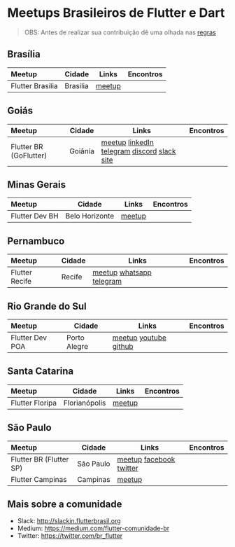 # Meetups Brasileiros de Flutter e Dart

> OBS: Antes de realizar sua contribuição dê uma olhada nas [regras](https://github.com/FlutterComunidadeBR/meetups/blob/master/CONTRIBUTING.md)

## Brasília

Meetup | Cidade | Links | Encontros
:------------ | ------- | ------------------- | -------------------
Flutter Brasilia | Brasilia | [meetup](https://www.meetup.com/pt-BR/Flutter-Brasilia/)

## Goiás

Meetup | Cidade | Links | Encontros
:------------ | ------- | ------------------- | -------------------
Flutter BR (GoFlutter) | Goiânia | [meetup](http://meetup.com/flutterbr/) [linkedIn](https://www.linkedin.com/company/goflutter/) [telegram](https://lnkd.in/ey-Q-ch) [discord](https://discord.gg/rzazDJh) [slack](https://lnkd.in/e-SUgiK) [site](http://goflutter.com.br/)

## Minas Gerais

Meetup | Cidade | Links | Encontros
:------------ | ------- | ------------------- | -------------------
Flutter Dev BH | Belo Horizonte | [meetup](https://www.meetup.com/pt-BR/Belo-Horizonte-Flutter-Dev-BH/)

## Pernambuco

Meetup | Cidade | Links | Encontros
:------------ | ------- | ------------------- | -------------------
Flutter Recife | Recife | [meetup](https://www.meetup.com/pt-BR/Flutter-Recife/) [whatsapp](https://chat.whatsapp.com/LU8iuTKCduQB1qbHePciN7) [telegram](https://t.me/joinchat/L06f3RYqDCBfUE_mKiepkw)

## Rio Grande do Sul

Meetup | Cidade | Links | Encontros
:------------ | ------- | ------------------- | -------------------
Flutter Dev POA | Porto Alegre | [meetup](https://www.meetup.com/pt-BR/FlutterDevPoa/) [youtube](https://www.youtube.com/channel/UC3wMNDr_q-QmXSAxvbWbAAA) [github](https://github.com/flutterdevpoa/)

## Santa Catarina

Meetup | Cidade | Links | Encontros
:------------ | ------- | ------------------- | -------------------
Flutter Floripa | Florianópolis | [meetup](https://www.meetup.com/pt-BR/Flutter-Floripa/)

## São Paulo

Meetup | Cidade | Links | Encontros
:------------ | ------- | ------------------- | -------------------
Flutter BR (Flutter SP) | São Paulo | [meetup](https://www.meetup.com/pt-BR/flutterbr) [facebook](https://www.facebook.com/brflutter/) [twitter](http://twitter.com/flutterbr_)
Flutter Campinas | Campinas | [meetup](https://www.meetup.com/pt-BR/Flutter-Campinas-Meetup/)

## Mais sobre a comunidade

- Slack: http://slackin.flutterbrasil.org
- Medium: https://medium.com/flutter-comunidade-br
- Twitter: https://twitter.com/br_flutter
